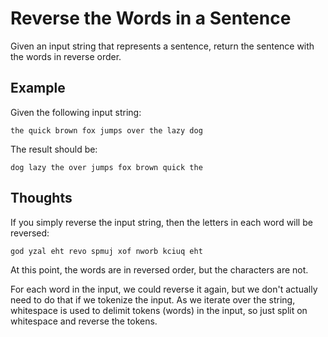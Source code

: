 # Reverse the Words in a Sentence

Given an input string that represents a sentence, return the sentence
with the words in reverse order.

## Example

Given the following input string:

```
the quick brown fox jumps over the lazy dog
```

The result should be:

```
dog lazy the over jumps fox brown quick the
```

## Thoughts

If you simply reverse the input string, then the letters in each word will
be reversed:

```
god yzal eht revo spmuj xof nworb kciuq eht
```

At this point, the words are in reversed order, but the characters are not.

For each word in the input, we could reverse it again, but we don't actually
need to do that if we tokenize the input.  As we iterate over the string,
whitespace is used to delimit tokens (words) in the input, so just split
on whitespace and reverse the tokens.
